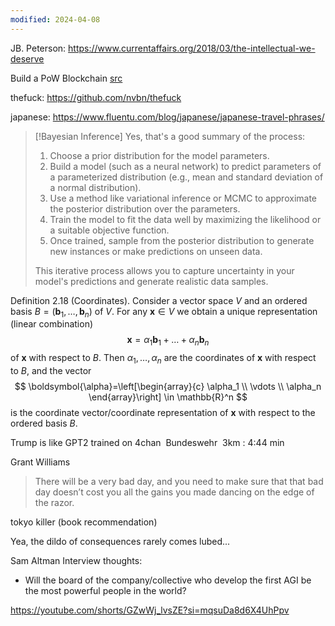 ```yaml
---
modified: 2024-04-08
---
```

JB. Peterson: https://www.currentaffairs.org/2018/03/the-intellectual-we-deserve

Build a PoW Blockchain [src](https://hackernoon.com/learn-blockchains-by-building-one-117428612f46)


thefuck: https://github.com/nvbn/thefuck

japanese: 
https://www.fluentu.com/blog/japanese/japanese-travel-phrases/

>[!Bayesian Inference]
>Yes, that's a good summary of the process:
> 1. Choose a prior distribution for the model parameters.
> 2. Build a model (such as a neural network) to predict parameters of a parameterized distribution (e.g., mean and standard deviation of a normal distribution).
> 3. Use a method like variational inference or MCMC to approximate the posterior distribution over the parameters.
> 4. Train the model to fit the data well by maximizing the likelihood or a suitable objective function.
> 5. Once trained, sample from the posterior distribution to generate new instances or make predictions on unseen data.
> 
> This iterative process allows you to capture uncertainty in your model's predictions and generate realistic data samples.


Definition 2.18 (Coordinates). Consider a vector space $V$ and an ordered basis $B=\left(\boldsymbol{b}_1, \ldots, \boldsymbol{b}_n\right)$ of $V$. For any $\boldsymbol{x} \in V$ we obtain a unique representation (linear combination)
$$
\boldsymbol{x}=\alpha_1 \boldsymbol{b}_1+\ldots+\alpha_n \boldsymbol{b}_n
$$
of $\boldsymbol{x}$ with respect to $B$. Then $\alpha_1, \ldots, \alpha_n$ are the coordinates of $\boldsymbol{x}$ with respect to $B$, and the vector
$$
\boldsymbol{\alpha}=\left[\begin{array}{c}
\alpha_1 \\
\vdots \\
\alpha_n
\end{array}\right] \in \mathbb{R}^n
$$
is the coordinate vector/coordinate representation of $\boldsymbol{x}$ with respect to the ordered basis $B$.

Trump is like GPT2 trained on 4chan 
Bundeswehr 
3km : 4:44 min 

Grant Williams 
> There will be a very bad day, and you need to make sure that that bad day doesn’t cost you all the gains you made dancing on the edge of the razor. 

tokyo killer (book recommendation)

Yea, the dildo of consequences rarely comes lubed...

Sam Altman Interview thoughts: 
- Will the board of the company/collective who develop the first AGI be the most powerful people in the world? 

https://youtube.com/shorts/GZwWj_lvsZE?si=mqsuDa8d6X4UhPpv